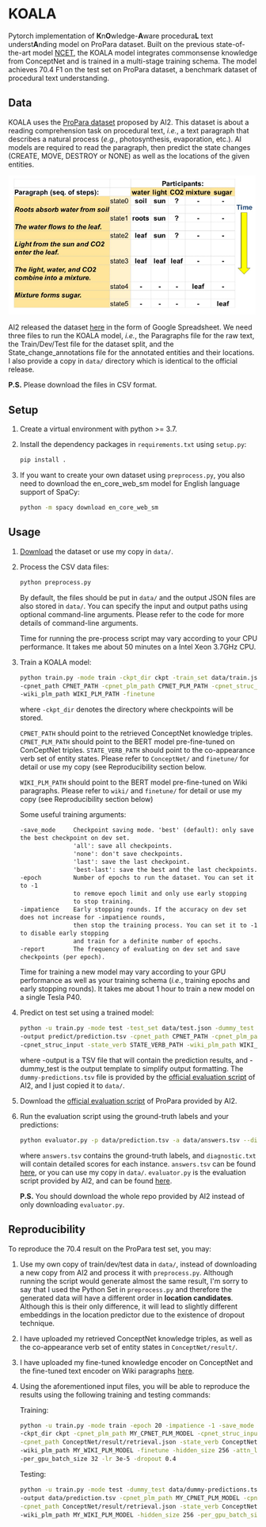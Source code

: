 # KOALA
Pytorch implementation of **K**n**O**wledge-**A**ware procedura**L** text underst**A**nding model on ProPara dataset. Built on the previous state-of-the-art model [NCET](aclweb.org/anthology/W19-1502/), the KOALA model integrates commonsense knowledge from ConceptNet and is trained in a multi-stage training schema. The model achieves 70.4 F1 on the test set on ProPara dataset, a benchmark dataset of procedural text understanding.

## Data

KOALA uses the [ProPara dataset](http://data.allenai.org/propara/) proposed by AI2. This dataset is about a reading comprehension task on procedural text, *i.e.*, a text paragraph that describes a natural process (*e.g.*, photosynthesis, evaporation, etc.). AI models are required to read the paragraph, then predict the state changes (CREATE, MOVE, DESTROY or NONE) as well as the locations of the given entities.

<img src="./image/propara.png" alt="image-20191223140902073" width=500 />

AI2 released the dataset [here](https://docs.google.com/spreadsheets/d/1x5Ct8EmQs2hVKOYX7b2nS0AOoQi4iM7H9d9isXRDwgM/edit#gid=832930347) in the form of Google Spreadsheet. We need three files to run the KOALA model, *i.e.*, the Paragraphs file for the raw text, the Train/Dev/Test file for the dataset split, and the State_change_annotations file for the annotated entities and their locations. I also provide a copy in `data/` directory which is identical to the official release.

**P.S.** Please download the files in CSV format.

## Setup

1. Create a virtual environment with python >= 3.7.

2. Install the dependency packages in `requirements.txt` using `setup.py`:

   ```bash
   pip install .
   ```

3. If you want to create your own dataset using `preprocess.py`, you also need to download the en_core_web_sm model for English language support of SpaCy:

   ```bash
   python -m spacy download en_core_web_sm
   ```

## Usage

1. [Download](https://docs.google.com/spreadsheets/d/1x5Ct8EmQs2hVKOYX7b2nS0AOoQi4iM7H9d9isXRDwgM/edit#gid=832930347) the dataset or use my copy in `data/`.

2. Process the CSV data files:

   ```bash
   python preprocess.py
   ```

   By default, the files should be put in `data/` and the output JSON files are also stored in `data/`. You can specify the input and output paths using optional command-line arguments. Please refer to the code for more details of command-line arguments.

   Time for running the pre-process script may vary according to your CPU performance. It takes me about 50 minutes on a Intel Xeon 3.7GHz CPU.

3. Train a KOALA model:

   ```bash
   python train.py -mode train -ckpt_dir ckpt -train_set data/train.json -dev_set data/dev.json\
   -cpnet_path CPNET_PATH -cpnet_plm_path CPNET_PLM_PATH -cpnet_struc_input -state_verb STATE_VERB_PATH\
   -wiki_plm_path WIKI_PLM_PATH -finetune
   ```

   where `-ckpt_dir` denotes the directory where checkpoints will be stored.

   `CPNET_PATH` should point to the retrieved ConceptNet knowledge triples. `CPNET_PLM_PATH` should point to the BERT model pre-fine-tuned on ConCeptNet triples. `STATE_VERB_PATH` should point to the co-appearance verb set of entity states. Please refer to `ConceptNet/` and `finetune/` for detail or use my copy (see Reproducibility section below. 

   `WIKI_PLM_PATH` should point to the BERT model pre-fine-tuned on Wiki paragraphs. Please refer to `wiki/` and `finetune/` for detail or use my copy (see Reproducibility section below)

   Some useful training arguments:

   ```
   -save_mode     Checkpoint saving mode. 'best' (default): only save the best checkpoint on dev set. 
                  'all': save all checkpoints. 
                  'none': don't save checkpoints.
                  'last': save the last checkpoint.
                  'best-last': save the best and the last checkpoints.
   -epoch         Number of epochs to run the dataset. You can set it to -1 
                  to remove epoch limit and only use early stopping 
                  to stop training.
   -impatience    Early stopping rounds. If the accuracy on dev set does not increase for -impatience rounds, 
                  then stop the training process. You can set it to -1 to disable early stopping 
                  and train for a definite number of epochs.
   -report        The frequency of evaluating on dev set and save checkpoints (per epoch).
   ```

   Time for training a new model may vary according to your GPU performance as well as your training schema (*i.e.*, training epochs and early stopping rounds). It takes me about 1 hour to train a new model on a single Tesla P40.

4. Predict on test set using a trained model:

   ```bash
   python -u train.py -mode test -test_set data/test.json -dummy_test data/dummy-predictions.tsv\
   -output predict/prediction.tsv -cpnet_path CPNET_PATH -cpnet_plm_path CPNET_PLM_PATH\
   -cpnet_struc_input -state_verb STATE_VERB_PATH -wiki_plm_path WIKI_PLM_PATH -restore ckpt/best_checkpoint.pt
   ```

   where -output is a TSV file that will contain the prediction results, and -dummy_test is the output template to simplify output formatting. The `dummy-predictions.tsv` file is provided by the [official evaluation script](https://github.com/allenai/aristo-leaderboard/tree/master/propara/data/test) of AI2, and I just copied it to `data/`.

5. Download the [official evaluation script](https://github.com/allenai/aristo-leaderboard/tree/master/propara) of ProPara provided by AI2.

6. Run the evaluation script using the ground-truth labels and your predictions:

   ```bash
   python evaluator.py -p data/prediction.tsv -a data/answers.tsv --diagnostics data/diagnostic.txt
   ```

   where `answers.tsv` contains the ground-truth labels, and `diagnostic.txt` will contain detailed scores for each instance. `answers.tsv` can be found [here](https://github.com/allenai/aristo-leaderboard/tree/master/propara/data/test), or you can use my copy in `data/`. `evaluator.py` is the evaluation script provided by AI2, and can be found [here](https://github.com/allenai/aristo-leaderboard/tree/master/propara/evaluator).

   **P.S.** You should download the whole repo provided by AI2 instead of only downloading `evaluator.py`.

## Reproducibility

To reproduce the 70.4 result on the ProPara test set, you may:

1. Use my own copy of train/dev/test data in `data/`, instead of downloading a new copy from AI2 and process it with `preprocess.py`. Although running the script would generate almost the same result, I'm sorry to say that I used the Python Set in `preprocess.py` and therefore the generated data will have a different order in **location candidates**. Although this is their only difference, it will lead to slightly different embeddings in the location predictor due to the existence of dropout technique.

2. I have uploaded my retrieved ConceptNet knowledge triples, as well as the co-appearance verb set of entity states in `ConceptNet/result/`.

3. I have uploaded my fine-tuned knowledge encoder on ConceptNet and the fine-tuned text encoder on Wiki paragraphs [here](https://drive.google.com/drive/folders/1i0rFPx5DKUXXgoaqlyYsEHLqPonz1yWF?usp=sharing).

4. Using the aforementioned input files, you will be able to reproduce the results using the following training and testing commands:

   Training:

   ```bash
   python -u train.py -mode train -epoch 20 -impatience -1 -save_mode best\
   -ckpt_dir ckpt -cpnet_plm_path MY_CPNET_PLM_MODEL -cpnet_struc_input\
   -cpnet_path ConceptNet/result/retrieval.json -state_verb ConceptNet/result/state_verb_cut.json\
   -wiki_plm_path MY_WIKI_PLM_MODEL -finetune -hidden_size 256 -attn_loss 0.5 -loc_loss 0.3\
   -per_gpu_batch_size 32 -lr 3e-5 -dropout 0.4
   ```

   Testing:

   ```bash
   python -u train.py -mode test -dummy_test data/dummy-predictions.tsv\
   -output data/prediction.tsv -cpnet_plm_path MY_CPNET_PLM_MODEL -cpnet_struc_input\
   -cpnet_path ConceptNet/result/retrieval.json -state_verb ConceptNet/result/state_verb_cut.json\
   -wiki_plm_path MY_WIKI_PLM_MODEL -hidden_size 256 -per_gpu_batch_size 32 -restore ckpt/best_checkpoint.pt
   ```

   

